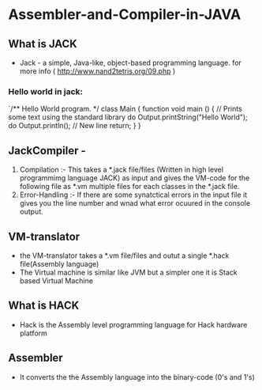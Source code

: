 # Assembler-and-Compiler-in-JAVA #

## What is JACK ##
 -  Jack - a simple, Java-like, object-based programming language. for more info ( http://www.nand2tetris.org/09.php )
### Hello world in jack: ###
`/** Hello World program. */
 class Main {
    function void main () {
     // Prints some text using the standard library
       do Output.printString("Hello World");
       do Output.println(); // New line
       return;
     }
  }

## JackCompiler - ##
1. Compilation :- This takes a *.jack file/files (Written in high level programmimg language JACK) as input and gives the VM-code for the following file as *.vm multiple files for each classes in the *.jack file.
2. Error-Handling :- If there are some synatctical errors in the input file it gives you the line number and wnad what error ocuured in the console output.

## VM-translator ##
 - the VM-translator takes a *.vm file/files and outut a single *.hack file(Assembly language)
 - The Virtual machine is similar like JVM but a simpler one it is Stack based Virtual Machine
 
## What is HACK ##
- Hack is the Assembly level programming language for Hack hardware platform 

## Assembler ##
 - It converts the the Assembly language into the binary-code (0's and 1's) 
